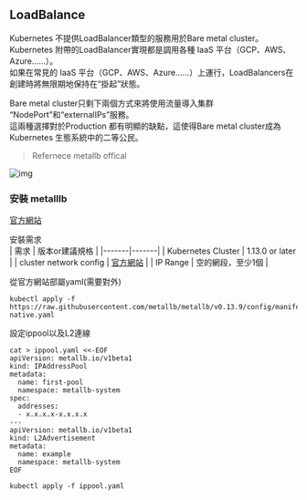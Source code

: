 ## LoadBalance  

Kubernetes 不提供LoadBalancer類型的服務用於Bare metal cluster。  
Kubernetes 附帶的LoadBalancer實現都是調用各種 IaaS 平台（GCP、AWS、Azure……）。  
如果在常見的 IaaS 平台（GCP、AWS、Azure……）上運行，LoadBalancers在創建時將無限期地保持在“掛起”狀態。  

Bare metal cluster只剩下兩個方式來將使用流量導入集群  
“NodePort”和“externalIPs”服務。  
這兩種選擇對於Production 都有明顯的缺點，這使得Bare metal cluster成為 Kubernetes 生態系統中的二等公民。  

> Refernece metallb offical  

![img](https://miro.medium.com/v2/resize:fit:913/0*YxZrrdmKZ4Hw2s1c.png)   


### 安裝 metalllb  

[官方網站](https://metallb.universe.tf/ "link")  

安裝需求  
| 需求 | 版本or建議規格 | 
|-------|-------|
| Kubernetes Cluster | 1.13.0 or later |
| cluster network config |  [官方網站](https://metallb.universe.tf/installation/network-addons/ "link")   |
| IP Range  | 空的網段，至少1個 |


從官方網站部屬yaml(需要對外)  
```
kubectl apply -f https://raw.githubusercontent.com/metallb/metallb/v0.13.9/config/manifests/metallb-native.yaml
```


設定ippool以及L2連線  
```
cat > ippool.yaml <<-EOF
apiVersion: metallb.io/v1beta1
kind: IPAddressPool
metadata:
  name: first-pool
  namespace: metallb-system
spec:
  addresses:
  - x.x.x.x-x.x.x.x
---
apiVersion: metallb.io/v1beta1
kind: L2Advertisement
metadata:
  name: example
  namespace: metallb-system
EOF

kubectl apply -f ippool.yaml
```

